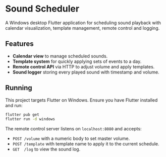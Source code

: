 # Sound Scheduler

A Windows desktop Flutter application for scheduling sound playback with calendar visualization, template management, remote control and logging.

## Features

- **Calendar view** to manage scheduled sounds.
- **Template system** for quickly applying sets of events to a day.
- **Remote control API** via HTTP to adjust volume and apply templates.
- **Sound logger** storing every played sound with timestamp and volume.

## Running

This project targets Flutter on Windows. Ensure you have Flutter installed and run:

```bash
flutter pub get
flutter run -d windows
```

The remote control server listens on `localhost:8080` and accepts:

- `POST /volume` with a numeric body to set master volume.
- `POST /template` with template name to apply it to the current schedule.
- `GET  /log` to view the sound log.

